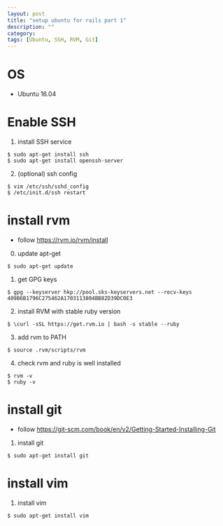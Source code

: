 ```yaml
---
layout: post
title: "setup ubuntu for rails part 1"
description: ""
category: 
tags: [Ubuntu, SSH, RVM, Git]
---
```


# OS

* Ubuntu 16.04

# Enable SSH

1. install SSH service
```
$ sudo apt-get install ssh
$ sudo apt-get install openssh-server
```

2. (optional) ssh config
```
$ vim /etc/ssh/sshd_config
$ /etc/init.d/ssh restart
```

# install rvm

* follow <https://rvm.io/rvm/install>

0. update apt-get
```
$ sudo apt-get update
```

1. get GPG keys
```
$ gpg --keyserver hkp://pool.sks-keyservers.net --recv-keys 409B6B1796C275462A1703113804BB82D39DC0E3
```

2. install RVM with stable ruby version
```
$ \curl -sSL https://get.rvm.io | bash -s stable --ruby
```

3. add rvm to PATH
```
$ source .rvm/scripts/rvm
```

4. check rvm and ruby is well installed
```
$ rvm -v
$ ruby -v
```

# install git

* follow <https://git-scm.com/book/en/v2/Getting-Started-Installing-Git>

1. install git
```
$ sudo apt-get install git
```

# install vim

1. install vim
```
$ sudo apt-get install vim
```
